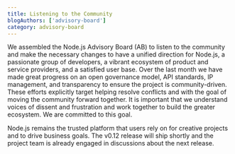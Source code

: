 ```yaml
---
title: Listening to the Community
blogAuthors: ['advisory-board']
category: advisory-board
---
```


We assembled the Node.js Advisory Board (AB) to listen to the community and
make the necessary changes to have a unified direction for Node.js, a
passionate group of developers, a vibrant ecosystem of product and service
providers, and a satisfied user base. Over the last month we have made great
progress on an open governance model, API standards, IP management, and
transparency to ensure the project is community-driven. These efforts
explicitly target helping resolve conflicts and with the goal of moving the
community forward together. It is important that we understand voices of
dissent and frustration and work together to build the greater ecosystem. We
are committed to this goal.

Node.js remains the trusted platform that users rely on for creative projects
and to drive business goals. The v0.12 release will ship shortly and the
project team is already engaged in discussions about the next release.
